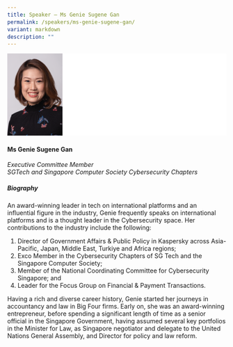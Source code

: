 ```yaml
---
title: Speaker – Ms Genie Sugene Gan
permalink: /speakers/ms-genie-sugene-gan/
variant: markdown
description: ""
---
```

![](/images/2024%20speakers/Ms_Genie_Gan.png)
#### **Ms Genie Sugene Gan**

*Executive Committee Member <br> SGTech and Singapore Computer Society Cybersecurity Chapters*

##### **Biography**
An award-winning leader in tech on international platforms and an influential figure in the industry, Genie frequently speaks on international platforms and is a thought leader in the Cybersecurity space. Her contributions to the industry include the following:

1.	Director of Government Affairs &amp; Public Policy in Kaspersky across Asia-Pacific, Japan, Middle East, Turkiye and Africa regions;
2.	Exco Member in the Cybersecurity Chapters of SG Tech and the Singapore Computer Society;
3.	Member of the National Coordinating Committee for Cybersecurity Singapore; and
4.	Leader for the Focus Group on Financial &amp; Payment Transactions.

Having a rich and diverse career history, Genie started her journeys in accountancy and law in Big Four firms. Early on, she was an award-winning entrepreneur, before spending a significant length of time as a senior official in the Singapore Government, having assumed several key portfolios in the Minister for Law, as Singapore negotiator and delegate to the United Nations General Assembly, and Director for policy and law reform.